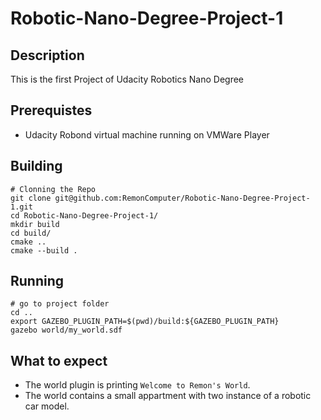 # Robotic-Nano-Degree-Project-1

## Description

This is the first Project of Udacity Robotics Nano Degree

## Prerequistes

- Udacity Robond virtual machine running on VMWare Player

## Building

```shell
# Clonning the Repo
git clone git@github.com:RemonComputer/Robotic-Nano-Degree-Project-1.git 
cd Robotic-Nano-Degree-Project-1/
mkdir build
cd build/
cmake ..
cmake --build .
```

## Running

```shell
# go to project folder
cd ..
export GAZEBO_PLUGIN_PATH=$(pwd)/build:${GAZEBO_PLUGIN_PATH}
gazebo world/my_world.sdf
```

## What to expect

- The world plugin is printing `Welcome to Remon's World`.
- The world contains a small appartment with two instance of a robotic car model.
